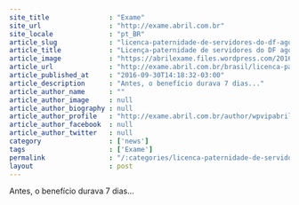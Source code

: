 ```yaml
---
site_title               : "Exame"
site_url                 : "http://exame.abril.com.br"
site_locale              : "pt_BR"
article_slug             : "licenca-paternidade-de-servidores-do-df-agora-e-de-30-dias"
article_title            : "Licença-paternidade de servidores do DF agora é de 30 dias"
article_image            : "https://abrilexame.files.wordpress.com/2016/09/size_960_16_9_pai14.jpg?quality=70&strip=all&w=960"
article_url              : "http://exame.abril.com.br/brasil/licenca-paternidade-de-servidores-do-df-agora-e-de-30-dias/"
article_published_at     : "2016-09-30T14:18:32-03:00"
article_description      : "Antes, o benefício durava 7 dias..."
article_author_name      : ""
article_author_image     : null
article_author_biography : null
article_author_profile   : "http://exame.abril.com.br/author/wpvipabril/"
article_author_facebook  : null
article_author_twitter   : null
category                 : ['news']
tags                     : ['Exame']
permalink                : "/:categories/licenca-paternidade-de-servidores-do-df-agora-e-de-30-dias/"
layout                   : post
---
```


Antes, o benefício durava 7 dias...

